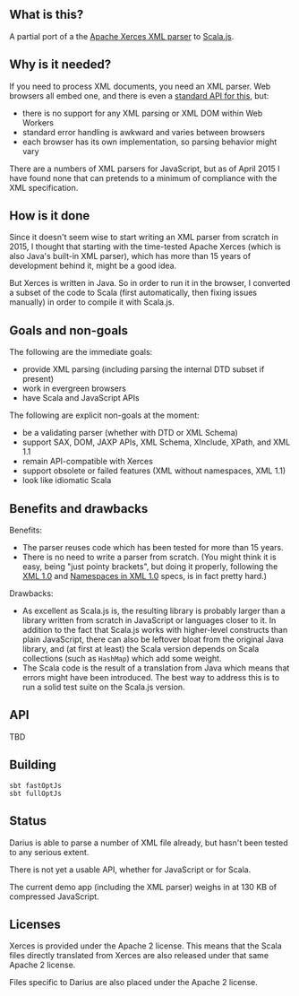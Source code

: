 ## What is this?

A partial port of a the [Apache Xerces XML parser][1] to [Scala.js][2].

## Why is it needed?

If you need to process XML documents, you need an XML parser. Web browsers all embed one, and there is even a [standard
API for this][3], but:
 
- there is no support for any XML parsing or XML DOM within Web Workers
- standard error handling is awkward and varies between browsers
- each browser has its own implementation, so parsing behavior might vary
  
There are a numbers of XML parsers for JavaScript, but as of April 2015 I have found none that can pretends to a minimum
of compliance with the XML specification.

## How is it done

Since it doesn't seem wise to start writing an XML parser from scratch in 2015, I thought that starting with the
time-tested Apache Xerces (which is also Java's built-in XML parser), which has more than 15 years of development behind
it, might be a good idea.

But Xerces is written in Java. So in order to run it in the browser, I converted a subset of the code to Scala (first
automatically, then fixing issues manually) in order to compile it with Scala.js.

## Goals and non-goals

The following are the immediate goals:

- provide XML parsing (including parsing the internal DTD subset if present)
- work in evergreen browsers
- have Scala and JavaScript APIs 

The following are explicit non-goals at the moment:

- be a validating parser (whether with DTD or XML Schema)
- support SAX, DOM, JAXP APIs, XML Schema, XInclude, XPath, and XML 1.1
- remain API-compatible with Xerces
- support obsolete or failed features (XML without namespaces, XML 1.1)
- look like idiomatic Scala

## Benefits and drawbacks

Benefits:

- The parser reuses code which has been tested for more than 15 years.
- There is no need to write a parser from scratch. (You might think it is easy, being "just pointy brackets", but
  doing it properly, following the [XML 1.0][4] and [Namespaces in XML 1.0][5] specs, is in fact pretty hard.)

Drawbacks:

- As excellent as Scala.js is, the resulting library is probably larger than a library written from scratch in
  JavaScript or languages closer to it. In addition to the fact that Scala.js works with higher-level constructs than
  plain JavaScript, there can also be leftover bloat from the original Java library, and (at first at least) the Scala
  version depends on Scala collections (such as `HashMap`) which add some weight.
- The Scala code is the result of a translation from Java which means that errors might have been introduced. The best
  way to address this is to run a solid test suite on the Scala.js version.

## API

TBD

## Building

```
sbt fastOptJs
sbt fullOptJs
```

## Status

Darius is able to parse a number of XML file already, but hasn't been tested to any serious extent.

There is not yet a usable API, whether for JavaScript or for Scala.

The current demo app (including the XML parser) weighs in at 130 KB of compressed JavaScript.

## Licenses

Xerces is provided under the Apache 2 license. This means that the Scala files directly translated from Xerces are also
released under that same Apache 2 license.

Files specific to Darius are also placed under the Apache 2 license. 

[1]: https://xerces.apache.org/xerces2-j/

[2]: http://www.scala-js.org/

[3]: https://developer.mozilla.org/en-US/docs/Web/API/DOMParser

[4]: http://www.w3.org/TR/REC-xml/

[5]: http://www.w3.org/TR/REC-xml-names/

